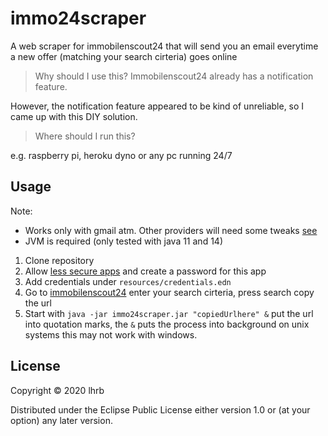 # immo24scraper

A web scraper for immobilenscout24 that will send you an email everytime a new offer (matching your search cirteria) goes online 

> Why should I use this? Immobilenscout24 already has a notification feature.

However, the notification feature appeared to be kind of unreliable, so I came up with this DIY solution.

> Where should I run this?

e.g. raspberry pi, heroku dyno or any pc running 24/7

## Usage
Note: 
* Works only with gmail atm. Other providers will need some tweaks [see](https://github.com/drewr/postal)
* JVM is required (only tested with java 11 and 14)

1) Clone repository
2) Allow [less secure apps](https://myaccount.google.com/intro/security) and create a password for this app
3) Add credentials under `resources/credentials.edn`
4) Go to [immobilenscout24](https://www.immobilienscout24.de/) enter your search cirteria, press search copy the url
4) Start with `java -jar immo24scraper.jar "copiedUrlhere" &` put the url into quotation marks, the `&` puts the process into background on unix systems this may not work with windows.


## License

Copyright © 2020 lhrb

Distributed under the Eclipse Public License either version 1.0 or (at
your option) any later version.

